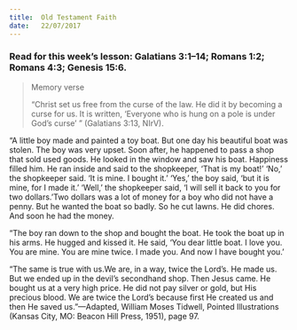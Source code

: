 ```yaml
---
title:  Old Testament Faith
date:   22/07/2017
---
```


### Read for this week’s lesson: Galatians 3:1–14; Romans 1:2; Romans 4:3; Genesis 15:6.

> <p>Memory verse</p>
> “Christ set us free from the curse of the law. He did it by becoming a curse for us. It is written, ‘Everyone who is hung on a pole is under God’s curse’ ” (Galatians 3:13, NIrV).

“A little boy made and painted a toy boat. But one day his beautiful boat was stolen. The boy was very upset. Soon after, he happened to pass a shop that sold used goods. He looked in the window and saw his boat. Happiness filled him. He ran inside and said to the shopkeeper, ‘That is my boat!’ ‘No,’ the shopkeeper said. ‘It is mine. I bought it.’ ‘Yes,’ the boy said, ‘but it is mine, for I made it.’ ‘Well,’ the shopkeeper said, ‘I will sell it back to you for two dollars.’Two dollars was a lot of money for a boy who did not have a penny. But he wanted the boat so badly. So he cut lawns. He did chores. And soon he had the money.

“The boy ran down to the shop and bought the boat. He took the boat up in his arms. He hugged and kissed it. He said, ‘You dear little boat. I love you. You are mine. You are mine twice. I made you. And now I have bought you.’

“The same is true with us.We are, in a way, twice the Lord’s. He made us. But we ended up in the devil’s secondhand shop. Then Jesus came. He bought us at a very high price. He did not pay silver or gold, but His precious blood. We are twice the Lord’s because first He created us and then He saved us.”—Adapted, William Moses Tidwell, Pointed Illustrations (Kansas City, MO: Beacon Hill Press, 1951), page 97.